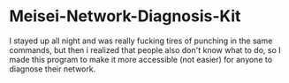 # Meisei-Network-Diagnosis-Kit
I stayed up all night and was really fucking tires of punching in the same commands, but then i realized that people also don't know what to do, so I made this program to make it more accessible (not easier) for anyone to diagnose their network.
